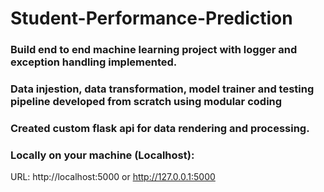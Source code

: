 # Student-Performance-Prediction
 
### Build end to end machine learning project with logger and exception handling implemented.
### Data injestion, data transformation, model trainer and testing pipeline developed from scratch using modular coding
### Created custom flask api for data rendering and processing. 

### Locally on your machine (Localhost):
 URL: http://localhost:5000 or http://127.0.0.1:5000
